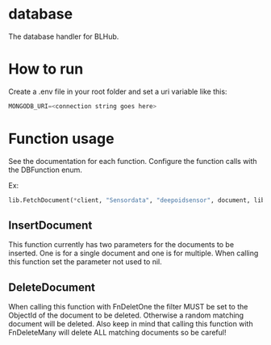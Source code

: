 # database
The database handler for BLHub.

# How to run
Create a .env file in your root folder and set a uri variable like this:

```python
MONGODB_URI=<connection string goes here>
```

# Function usage
See the documentation for each function.
Configure the function calls with the DBFunction enum.

Ex:
```python
lib.FetchDocument(*client, "Sensordata", "deepoidsensor", document, lib.FnFindOne)
```

## InsertDocument
This function currently has two parameters for the documents to be inserted. One is for a single document and one is for multiple. When calling this function set the parameter not used to nil.

## DeleteDocument
When calling this function with FnDeletOne the filter MUST be set to the ObjectId of the document to be deleted. Otherwise a random matching document will be deleted. Also keep in mind that calling this function with FnDeleteMany will delete ALL matching documents so be careful!